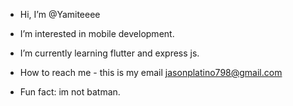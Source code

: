 -  Hi, I’m @Yamiteeee
-  I’m interested in mobile development.
-  I’m currently learning flutter  and  express js.
-  How to reach me -  this is my email jasonplatino798@gmail.com

  
-  Fun fact:  im not batman.

<!---
Yamiteeee/Yamiteeee is a ✨ special ✨ repository because its `README.md` (this file) appears on your GitHub profile.
You can click the Preview link to take a look at your changes.
--->
